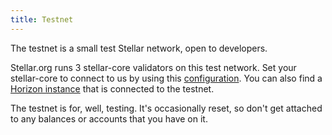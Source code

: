 ```yaml
---
title: Testnet
---
```


The testnet is a small test Stellar network, open to developers.

Stellar.org runs 3 stellar-core validators on this test network. Set your stellar-core to connect to us by using this [configuration](https://github.com/stellar/stellar-core/blob/master/docs/stellar-core_testnet.cfg). You can also find a [Horizon instance](https://friendbot.stellar.org/) that is connected to the testnet.

The testnet is for, well, testing. It's occasionally reset, so don't get attached to any balances or accounts that you have on it.
